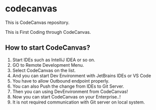 # codecanvas
This is CodeCanvas repository.

This is First Coding through CodeCanvas.

## How to start CodeCanvas?
1. Start IDEs such as IntelliJ IDEA or so on.
2. GO to Remote Development Menu.
3. Select CodeCanvas on the list.
4. And you can start Dev Environment with JetBrains IDEs or VS Code
5. You have to allow Outbound endpoint properly. 
6. You can also Push the change from IDEs to Git Server.
7. Then you can using DevEnvironment from CodeCanvas!
8. Now you can start CodeCanvas on your Enterprise..!
9. It is not required communication with Git server on local system.